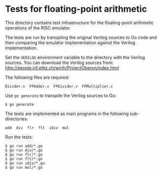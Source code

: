 # Tests for floating-point arithmetic

This directory contains test infrastructure for the floating-point arithmetic
operations of the RISC emulator.

The tests are run by transpiling the original Verilog sources to Go code and
then comparing the emulator implementation against the Verilog implementation.

Set the `VERILOG` environment variable to the directory with the Verilog
sources. You can download the Verilog sources from:
http://people.inf.ethz.ch/wirth/ProjectOberon/index.html

The following files are required:

    Divider.v  FPAdder.v  FPDivider.v  FPMultiplier.v

Use `go generate` to transpile the Verilog sources to Go:

    $ go generate

The tests are implemented as main programs in the following sub-directories:

    add  div  flr  flt  idiv  mul

Run the tests:

    $ go run add/*.go
    $ go run div/*.go
    $ go run flr/*.go
    $ go run flt/*.go
    $ go run idiv/*.go
    $ go run mul/*.go
